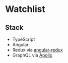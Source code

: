 # Watchlist

## Stack

- TypeScript
- Angular
- Redux via [angular-redux](https://github.com/angular-redux/store)
- GraphQL via [Apollo](https://github.com/apollographql/apollo-client)
